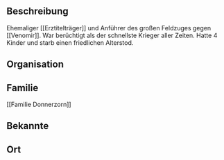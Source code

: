 ## Beschreibung
Ehemaliger [[Erztitelträger]] und Anführer des großen Feldzuges gegen [[Venomir]]. War berüchtigt als der schnellste Krieger aller Zeiten. Hatte 4 Kinder und starb einen friedlichen Alterstod.

## Organisation


## Familie
[[Familie Donnerzorn]]

## Bekannte


## Ort
